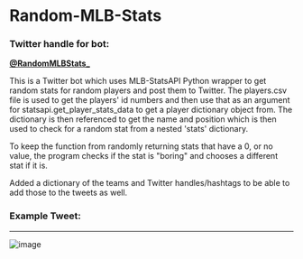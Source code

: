 # Random-MLB-Stats

### Twitter handle for bot: 
**[@RandomMLBStats_](https://twitter.com/RandomMLBStats_)** 

This is a Twitter bot which uses MLB-StatsAPI Python wrapper to get random stats for random players and post them to Twitter. 
The players.csv file is used to get the players' id numbers and then use that as an argument for statsapi.get_player_stats_data to 
get a player dictionary object from. The dictionary is then referenced to get the name and position which is then used to check
for a random stat from a nested 'stats' dictionary. 

To keep the function from randomly returning stats that have a 0, or no value, the program checks if the stat is "boring" and 
chooses a different stat if it is. 

Added a dictionary of the teams and Twitter handles/hashtags to be able to add those to the tweets as well. 

### Example Tweet:
---
![image](https://user-images.githubusercontent.com/81919149/174015545-69d90bc9-0dba-4ef8-8346-0dc4ce6389ee.png)

